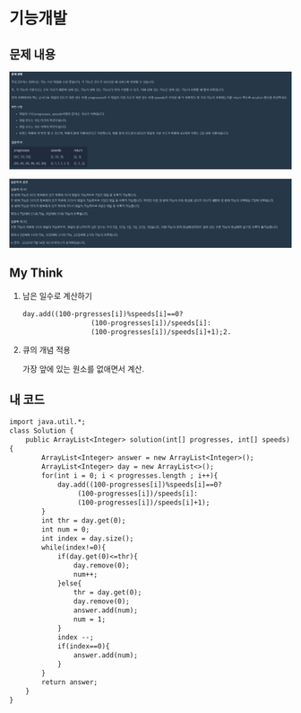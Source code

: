 # 기능개발

## 문제 내용

![](../../.gitbook/assets/1.png)

![](../../.gitbook/assets/2.png)

## My Think



1. 남은 일수로 계산하기

   ```text
   day.add((100-prgresses[i])%speeds[i]==0?
                    (100-progresses[i])/speeds[i]:
                    (100-progresses[i])/speeds[i]+1);2.
   ```

2. 큐의 개념 적용

   가장 앞에 있는 원소를 없애면서 계산.



## 내 코드



```text
import java.util.*;
class Solution {
    public ArrayList<Integer> solution(int[] progresses, int[] speeds) {
        ArrayList<Integer> answer = new ArrayList<Integer>();
        ArrayList<Integer> day = new ArrayList<>();
        for(int i = 0; i < progresses.length ; i++){
            day.add((100-progresses[i])%speeds[i]==0?
                 (100-progresses[i])/speeds[i]:
                 (100-progresses[i])/speeds[i]+1);
        }
        int thr = day.get(0);
        int num = 0;
        int index = day.size();
        while(index!=0){   
            if(day.get(0)<=thr){
                day.remove(0);
                num++;
            }else{
                thr = day.get(0);
                day.remove(0);
                answer.add(num);
                num = 1;
            }            
            index --;
            if(index==0){
                answer.add(num);
            }
        }
        return answer;
    }
}
```



